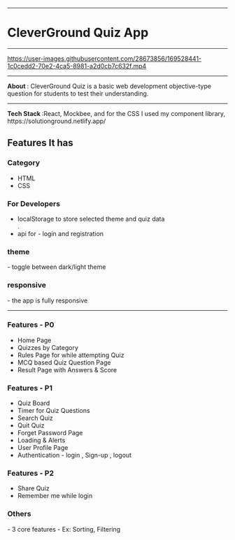 <hr/>
<h1> CleverGround Quiz App</h1>
<hr/>


https://user-images.githubusercontent.com/28673856/169528441-1c0cedd2-70e2-4ca5-8981-a2d0cb7c632f.mp4


<hr/>
<b> About </b> : CleverGround Quiz is a basic web development objective-type question for students to test their understanding.
<br/>
<hr/>
<b> Tech Stack </b> :React, Mockbee, and for the CSS I used my component library, https://solutionground.netlify.app/
<br/>
<h2> Features It has </h2>
<h3>Category</h3>
<ul>
  <li> HTML </li>
  <li> CSS </li>
</ul>
<h3> For Developers </h3>
<ul>
  <li> localStorage to store selected theme and quiz data </li>.
  <li> api for - login and registration </li>
</ul>
<h3> theme </h4> - toggle between dark/light theme
<h3> responsive </h3> - the app is fully responsive
<hr/>
<h3> Features - P0</h3>
<ul>
  <li>Home Page</li>
  <li>Quizzes by Category</li>
  <li>Rules Page for while attempting Quiz</li>
  <li>MCQ based Quiz Question Page</li>
  <li>Result Page with Answers & Score</li>
</ul>
<h3> Features - P1</h3>
<ul>
  <li>Quiz Board</li>
  <li>Timer for Quiz Questions</li>
  <li>Search Quiz</li>
  <li>Quit Quiz</li>
  <li>Forget Password Page</li>
  <li>Loading & Alerts</li>
  <li>User Profile Page</li>
  <li>Authentication - login , Sign-up , logout </li>
</ul>
<h3> Features - P2</h3> 
<ul>
  <li>Share Quiz</li>
  <li>Remember me while login</li>
</ul>

<h3> Others </h3> - 3 core features  - Ex: Sorting, Filtering



  







